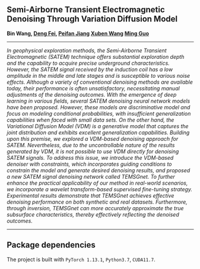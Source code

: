 ## Semi-Airborne Transient Electromagnetic Denoising Through Variation Diffusion Model

<b>
Bin Wang, 
<a href='https://dengfei-ailab.github.io'>Deng Fei</a>, 
<a href='https://github.com/jiangpeifan'>Peifan Jiang</a>
<a href=''>Xuben Wang</a>
<a href=''> Ming Guo</a>
</b>

<hr>
<i>		In geophysical exploration methods, the Semi-Airborne Transient Electromagnetic (SATEM) technique offers substantial exploration depth and the capability to acquire precise underground characteristics.  However, the SATEM signal received by the induction coil has a low amplitude in the middle and late stages and is susceptible to various noise effects. 
			Although a variety of conventional denoising methods are available today, their performance is often unsatisfactory, necessitating manual adjustments of the denoising outcomes. 
			With the emergence of deep learning in various fields, several SATEM denoising neural network models have been proposed.  However, these models are discriminative model and focus on modeling conditional probabilities, with insufficient generalization capabilities when faced with small data sets. On the other hand, the Variational Diffusion Model (VDM) is a generative model that captures the joint distribution and exhibits excellent generalization capabilities. 
			Building upon this premise, we explored a VDM-based denoising approach for SATEM. Nevertheless, due to the uncontrollable nature of the results generated by VDM, it is not possible to use VDM directly for denoising SATEM signals. To address this issue, we introduce the VDM-based denoiser with constraints, which incorporates guiding conditions to constrain the model and generate desired denoising results,  and proposed a new SATEM signal denoising network called TEMSGnet. To further enhance the practical applicability of our method in real-world scenarios, we incorporate a wavelet transform-based supervised fine-tuning strategy. Experimental results demonstrate that TEMSGnet achieves effective denoising performance on both synthetic and real datasets. Furthermore, through inversion, TEMSGnet can more accurately approximate the true subsurface characteristics, thereby effectively reflecting the denoised outcomes.</i>

---

## Package dependencies
The project is built with `PyTorch 1.13.1`, `Python3.7`, `CUDA11.7`.
